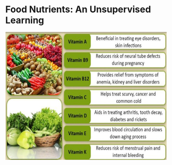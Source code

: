 # Food Nutrients: An Unsupervised Learning 
<p align="center">
<img src="Food_Nutrients.png" width=800, height=400>

